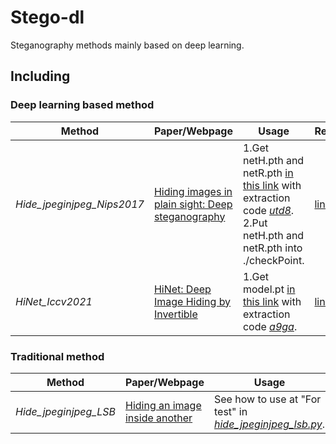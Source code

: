 # Stego-dl
Steganography methods mainly based on deep learning.
## Including
### Deep learning based method
|Method|Paper/Webpage|Usage|Reference|
|---|---|---|---|
|*Hide_jpeginjpeg_Nips2017*|[Hiding images in plain sight: Deep steganography](https://proceedings.neurips.cc/paper/2017/file/838e8afb1ca34354ac209f53d90c3a43-Paper.pdf)|1.Get netH.pth and netR.pth [in this link](https://pan.baidu.com/s/1G1mobHsVxBkuDQBAZE2wNQ) with extraction code <ins>*utd8*</ins>. <br>2.Put netH.pth and netR.pth into ./checkPoint.|[link](https://github.com/arnoweng/PyTorch-Deep-Image-Steganography)|
|*HiNet_Iccv2021*|[HiNet: Deep Image Hiding by Invertible](https://openaccess.thecvf.com/content/ICCV2021/html/Jing_HiNet_Deep_Image_Hiding_by_Invertible_Network_ICCV_2021_paper.html)|1.Get model.pt [in this link](https://pan.baidu.com/s/18OjVNiGy802SIlsXYzp3Fg?pwd=a9ga) with extraction code <ins>*a9ga*</ins>.|[link](https://github.com/TomTomTommi/HiNet)|

### Traditional method
|Method|Paper/Webpage|Usage|Reference|
|---|---|---|---|
|*Hide_jpeginjpeg_LSB*|[Hiding an image inside another](https://towardsdatascience.com/steganography-hiding-an-image-inside-another-77ca66b2acb1)|See how to use at "For test" in <ins>*hide_jpeginjpeg_lsb.py*</ins>.|[link](https://github.com/kelvins/steganography)|
